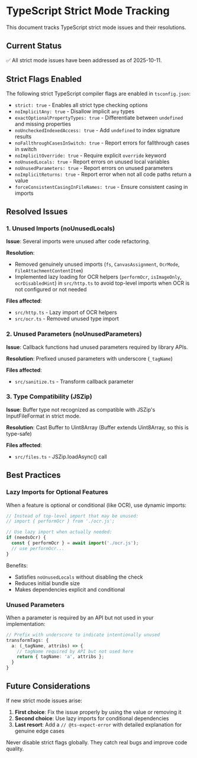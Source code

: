 # TypeScript Strict Mode Tracking

This document tracks TypeScript strict mode issues and their resolutions.

## Current Status

✅ All strict mode issues have been addressed as of 2025-10-11.

## Strict Flags Enabled

The following strict TypeScript compiler flags are enabled in `tsconfig.json`:

- `strict: true` - Enables all strict type checking options
- `noImplicitAny: true` - Disallow implicit `any` types
- `exactOptionalPropertyTypes: true` - Differentiate between `undefined` and missing properties
- `noUncheckedIndexedAccess: true` - Add `undefined` to index signature results
- `noFallthroughCasesInSwitch: true` - Report errors for fallthrough cases in switch
- `noImplicitOverride: true` - Require explicit `override` keyword
- `noUnusedLocals: true` - Report errors on unused local variables
- `noUnusedParameters: true` - Report errors on unused parameters
- `noImplicitReturns: true` - Report error when not all code paths return a value
- `forceConsistentCasingInFileNames: true` - Ensure consistent casing in imports

## Resolved Issues

### 1. Unused Imports (noUnusedLocals)

**Issue**: Several imports were unused after code refactoring.

**Resolution**: 
- Removed genuinely unused imports (`fs`, `CanvasAssignment`, `OcrMode`, `FileAttachmentContentItem`)
- Implemented lazy loading for OCR helpers (`performOcr`, `isImageOnly`, `ocrDisabledHint`) in `src/http.ts` to avoid top-level imports when OCR is not configured or not needed

**Files affected**:
- `src/http.ts` - Lazy import of OCR helpers
- `src/ocr.ts` - Removed unused type import

### 2. Unused Parameters (noUnusedParameters)

**Issue**: Callback functions had unused parameters required by library APIs.

**Resolution**: Prefixed unused parameters with underscore (`_tagName`)

**Files affected**:
- `src/sanitize.ts` - Transform callback parameter

### 3. Type Compatibility (JSZip)

**Issue**: Buffer type not recognized as compatible with JSZip's InputFileFormat in strict mode.

**Resolution**: Cast Buffer to Uint8Array (Buffer extends Uint8Array, so this is type-safe)

**Files affected**:
- `src/files.ts` - JSZip.loadAsync() call

## Best Practices

### Lazy Imports for Optional Features

When a feature is optional or conditional (like OCR), use dynamic imports:

```typescript
// Instead of top-level import that may be unused:
// import { performOcr } from './ocr.js';

// Use lazy import when actually needed:
if (needsOcr) {
  const { performOcr } = await import('./ocr.js');
  // use performOcr...
}
```

Benefits:
- Satisfies `noUnusedLocals` without disabling the check
- Reduces initial bundle size
- Makes dependencies explicit and conditional

### Unused Parameters

When a parameter is required by an API but not used in your implementation:

```typescript
// Prefix with underscore to indicate intentionally unused
transformTags: {
  a: (_tagName, attribs) => {
    // tagName required by API but not used here
    return { tagName: 'a', attribs };
  }
}
```

## Future Considerations

If new strict mode issues arise:

1. **First choice**: Fix the issue properly by using the value or removing it
2. **Second choice**: Use lazy imports for conditional dependencies
3. **Last resort**: Add a `// @ts-expect-error` with detailed explanation for genuine edge cases

Never disable strict flags globally. They catch real bugs and improve code quality.
